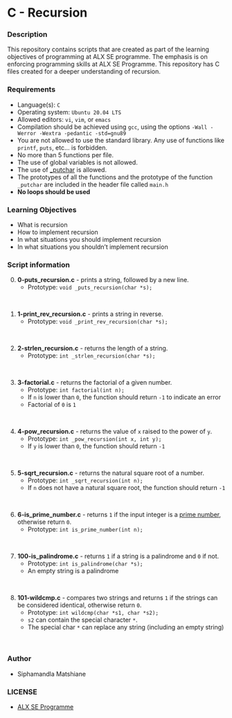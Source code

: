 # C - Recursion

### Description
This repository contains scripts that are created as part of the learning objectives of programming at ALX SE programme. The emphasis is on enforcing programming skills at ALX SE Programme. This repository has C files created for a deeper understanding of recursion.

### Requirements
* Language(s): `C`
* Operating system: `Ubuntu 20.04 LTS`
* Allowed editors: `vi`, `vim`, or `emacs`
* Compilation should be achieved using `gcc`, using the options `-Wall -Werror -Wextra -pedantic -std=gnu89`
* You are not allowed to use the standard library. Any use of functions like `printf`, `puts`, etc… is forbidden.
* No more than 5 functions per file.
* The use of global variables is not allowed.
* The use of <a href="https://github.com/holbertonschool/_putchar.c/blob/master/_putchar.c">_putchar</a> is allowed.
* The prototypes of all the functions and the prototype of the function `_putchar` are included in the header file called `main.h`
* **No loops should be used**

### Learning Objectives
* What is recursion
* How to implement recursion
* In what situations you should implement recursion
* In what situations you shouldn’t implement recursion

### Script information
0. **0-puts_recursion.c** -  prints a string, followed by a new line.
    * Prototype: `void _puts_recursion(char *s);`
<br>

1. **1-print_rev_recursion.c** - prints a string in reverse.
    * Prototype: `void _print_rev_recursion(char *s);`
<br>

2. **2-strlen_recursion.c** - returns the length of a string.
    * Prototype: `int _strlen_recursion(char *s);`
<br>

3. **3-factorial.c** - returns the factorial of a given number.
    * Prototype: `int factorial(int n);`
    * If `n` is lower than `0`, the function should return `-1` to indicate an error
    * Factorial of `0` is `1`
<br>

4. **4-pow_recursion.c** - returns the value of `x` raised to the power of `y`.
    * Prototype: `int _pow_recursion(int x, int y);`
    * If `y` is lower than `0`, the function should return `-1`
<br>

5. **5-sqrt_recursion.c** - returns the natural square root of a number.
    * Prototype: `int _sqrt_recursion(int n);`
    * If `n` does not have a natural square root, the function should return `-1`
<br>

6. **6-is_prime_number.c** - returns `1` if the input integer is a <a href="https://intranet.alxswe.com/rltoken/bjG_8Gu-_0rwbYA_tAv2Yw">prime number</a>, otherwise return `0`.
    * Prototype: `int is_prime_number(int n);`
<br>

7. **100-is_palindrome.c** -  returns `1` if a string is a palindrome and `0` if not.
    * Prototype: `int is_palindrome(char *s);`
    * An empty string is a palindrome
<br>

8. **101-wildcmp.c** - compares two strings and returns `1` if the strings can be considered identical, otherwise return `0`.
    * Prototype: `int wildcmp(char *s1, char *s2);`
    * `s2` can contain the special character `*`.
    * The special char `*` can replace any string (including an empty string)
<br>


### Author
* Siphamandla Matshiane

### LICENSE
* <a href="https://www.holbertonschool.com/">ALX SE Programme</a>

